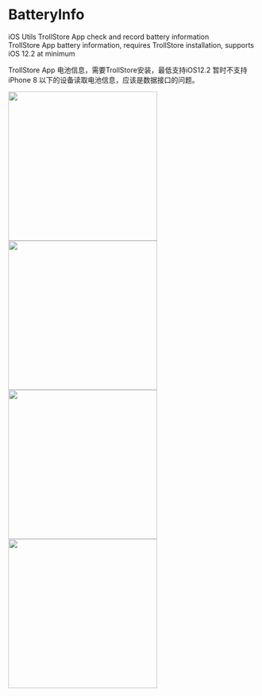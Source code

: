 # BatteryInfo
iOS Utils TrollStore App check and record battery information  
TrollStore App battery information, requires TrollStore installation, supports iOS 12.2 at minimum  

TrollStore App 电池信息，需要TrollStore安装，最低支持iOS12.2
暂时不支持iPhone 8 以下的设备读取电池信息，应该是数据接口的问题。

<img src="https://github.com/user-attachments/assets/135d6e24-a612-4873-ad17-0948e81a22d8" width="300px"/>
<img src="https://github.com/user-attachments/assets/45ef9371-e888-47de-a946-5ecb4741a43f" width="300px"/>  
<br />
<img src="https://github.com/user-attachments/assets/f6d6696a-8b82-44ce-95c8-c9457a51a03d" width="300px"/>
<img src="https://github.com/user-attachments/assets/b39e931f-a98c-40a2-bcef-47b9e082029e" width="300px"/>
